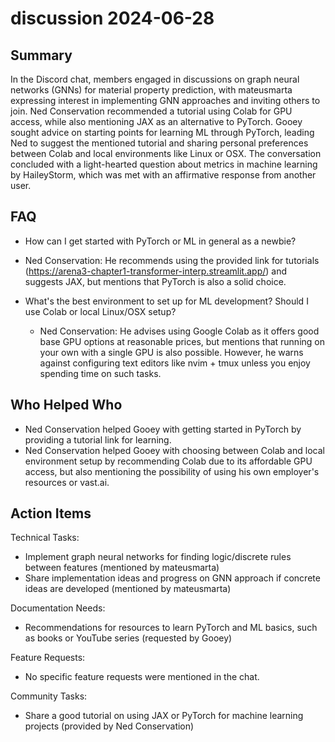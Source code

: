# discussion 2024-06-28

## Summary

In the Discord chat, members engaged in discussions on graph neural networks (GNNs) for material property prediction,
with mateusmarta expressing interest in implementing GNN approaches and inviting others to join. Ned Conservation
recommended a tutorial using Colab for GPU access, while also mentioning JAX as an alternative to PyTorch. Gooey sought
advice on starting points for learning ML through PyTorch, leading Ned to suggest the mentioned tutorial and sharing
personal preferences between Colab and local environments like Linux or OSX. The conversation concluded with a
light-hearted question about metrics in machine learning by HaileyStorm, which was met with an affirmative response from
another user.

## FAQ

- How can I get started with PyTorch or ML in general as a newbie?
- Ned Conservation: He recommends using the provided link for
  tutorials (https://arena3-chapter1-transformer-interp.streamlit.app/) and suggests JAX, but mentions that PyTorch is
  also a solid choice.

- What's the best environment to set up for ML development? Should I use Colab or local Linux/OSX setup?
    - Ned Conservation: He advises using Google Colab as it offers good base GPU options at reasonable prices, but
      mentions that running on your own with a single GPU is also possible. However, he warns against configuring text
      editors like nvim + tmux unless you enjoy spending time on such tasks.

## Who Helped Who

- Ned Conservation helped Gooey with getting started in PyTorch by providing a tutorial link for learning.
- Ned Conservation helped Gooey with choosing between Colab and local environment setup by recommending Colab due to its affordable GPU access, but also mentioning the possibility of using his own employer's resources or vast.ai.

## Action Items

Technical Tasks:

- Implement graph neural networks for finding logic/discrete rules between features (mentioned by mateusmarta)
- Share implementation ideas and progress on GNN approach if concrete ideas are developed (mentioned by mateusmarta)

Documentation Needs:

- Recommendations for resources to learn PyTorch and ML basics, such as books or YouTube series (requested by Gooey)

Feature Requests:

- No specific feature requests were mentioned in the chat.

Community Tasks:

- Share a good tutorial on using JAX or PyTorch for machine learning projects (provided by Ned Conservation)
